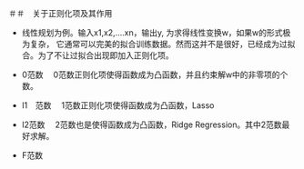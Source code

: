 ＃＃　关于正则化项及其作用

* 线性规划为例。输入x1,x2,....xn，输出y, 为求得线性变换w，如果w的形式极为复杂，
  它通常可以完美的拟合训练数据。然而这并不是很好，已经成为过拟合。为了不让过拟合出现即加入正则化项。

* 0范数
　0范数正则化项使得函数成为凸函数，并且约束解w中的非零项的个数。

* l1　范数
　1范数正则化项使得函数成为凸函数，Lasso
 
* l2范数
　2范数也是使得函数成为凸函数，Ridge Regression。其中2范数最好求解。

* F范数

